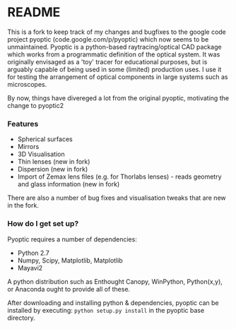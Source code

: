 # README #

This is a fork to keep track of my changes and bugfixes to the google code project pyoptic (code.google.com/p/pyoptic) which now seems to be unmaintained. Pyoptic is a python-based raytracing/optical CAD package which works from a programmatic definition of the optical system. It was originally envisaged as a 'toy' tracer for educational purposes, but is arguably capable of being used in some (limited) production uses. I use it for testing the arrangement of optical components in large systems such as microscopes.

By now, things have divereged a lot from the original pyoptic, motivating the change to pyoptic2

### Features ###

* Spherical surfaces
* Mirrors
* 3D Visualisation
* Thin lenses (new in fork)
* Dispersion (new in fork)
* Import of Zemax lens files (e.g. for Thorlabs lenses) - reads geometry and glass information (new in fork)

There are also a number of bug fixes and visualisation tweaks that are new in the fork.

### How do I get set up? ###

Pyoptic requires a number of dependencies:

* Python 2.7
* Numpy, Scipy, Matplotlib, Matplotlib
* Mayavi2

A python distribution such as Enthought Canopy, WinPython, Python(x,y), or Anaconda ought to provide all of these.

After downloading and installing python & dependencies, pyoptic can be installed by executing:
`python setup.py install` in the pyoptic base directory.